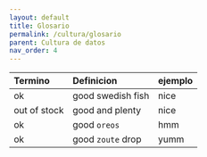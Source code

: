 ```yaml
---
layout: default
title: Glosario
permalink: /cultura/glosario
parent: Cultura de datos
nav_order: 4
---
```


<div class="nonfooter">

| Termino    | Definicion         | ejemplo |
|:-------------|:------------------|:------|
| ok           | good swedish fish | nice  |
| out of stock | good and plenty   | nice  |
| ok           | good `oreos`      | hmm   |
| ok           | good `zoute` drop | yumm  |

</div>